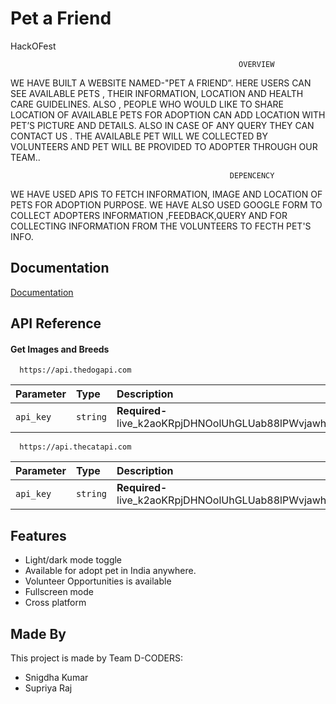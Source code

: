 
# Pet a Friend

HackOFest
                            
                                                       OVERVIEW
 WE HAVE BUILT A WEBSITE NAMED-"PET A FRIEND”. HERE USERS CAN SEE AVAILABLE PETS , THEIR INFORMATION, LOCATION AND HEALTH CARE GUIDELINES. ALSO , PEOPLE WHO WOULD LIKE TO SHARE LOCATION OF AVAILABLE PETS FOR ADOPTION   CAN ADD LOCATION WITH PET’S PICTURE AND DETAILS. ​ALSO IN CASE OF ANY QUERY THEY CAN CONTACT US .  ​THE AVAILABLE PET WILL WE COLLECTED BY VOLUNTEERS AND PET WILL BE PROVIDED TO ADOPTER THROUGH OUR TEAM..
                         
                                                     DEPENCENCY
WE HAVE USED APIS TO FETCH INFORMATION, IMAGE AND LOCATION OF PETS FOR ADOPTION PURPOSE.
WE HAVE ALSO USED GOOGLE FORM TO COLLECT ADOPTERS INFORMATION ,FEEDBACK,QUERY AND FOR COLLECTING INFORMATION FROM THE VOLUNTEERS TO FECTH PET'S INFO.


## Documentation

[Documentation](https://docs.google.com/presentation/d/15lUvSHF4P7_uOTBWn0CFpPFDnaRpnKqa/edit?usp=sharing&ouid=106060936978738421469&rtpof=true&sd=true)


## API Reference

#### Get Images and Breeds

```http
  https://api.thedogapi.com
```
| Parameter | Type     | Description                |
| :-------- | :------- | :------------------------- |
| `api_key` | `string` | **Required-**  live_k2aoKRpjDHNOolUhGLUab88lPWvjawhi5BDJuktdOmcNvRxA4JXcDJtQ2mGRpaK1|

```http
  https://api.thecatapi.com
```

| Parameter | Type     | Description                |
| :-------- | :------- | :------------------------- |
| `api_key` | `string` | **Required-**  live_k2aoKRpjDHNOolUhGLUab88lPWvjawhi5BDJuktdOmcNvRxA4JXcDJtQ2mGRpaK1|

## Features

- Light/dark mode toggle
- Available for adopt pet in India anywhere.
- Volunteer Opportunities is available
- Fullscreen mode
- Cross platform


## Made By

This project is made by Team D-CODERS:

- Snigdha Kumar
- Supriya Raj

